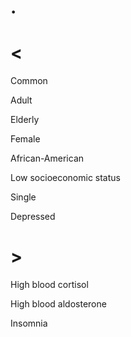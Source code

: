# .

# <

Common

Adult

Elderly

Female

African-American

Low socioeconomic status

Single

Depressed

# >

High blood cortisol

High blood aldosterone

Insomnia
